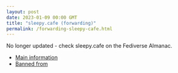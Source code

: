 ```yaml
---
layout: post
date: 2023-01-09 00:00 GMT
title: "sleepy.cafe (forwarding)"
permalink: /forwarding-sleepy-cafe.html
---
```


No longer updated - check sleepy.cafe on the Fediverse Almanac.

* [Main information](https://www.fediversealmanac.com/api/v1/instances/sleepy.cafe)
* [Banned from](https://www.fediversealmanac.com/api/v1/instances/sleepy.cafe/banned_from)

